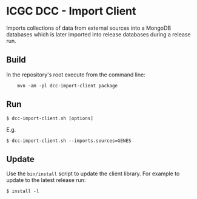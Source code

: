 ICGC DCC - Import Client
===

Imports collections of data from external sources into a MongoDB databases which is later imported into release databases during a release run.


Build
---

In the repository's root execute from the command line:

        mvn -am -pl dcc-import-client package

Run
---

	$ dcc-import-client.sh [options]
E.g.

	$ dcc-import-client.sh --imports.sources=GENES
	
Update
---
Use the `bin/install` script to update the client library.
For example to update to the latest release run:

	$ install -l